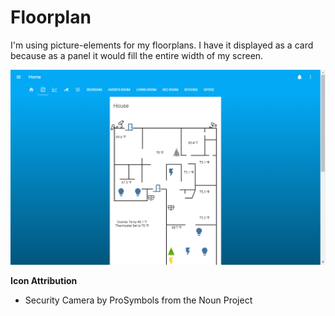 # Floorplan
I'm using picture-elements for my floorplans. I have it displayed as a card because as a panel it would fill the entire width of my screen.

![Floorplan](images/lovelace-dec2018-02.png)

**Icon Attribution**

* Security Camera by ProSymbols from the Noun Project